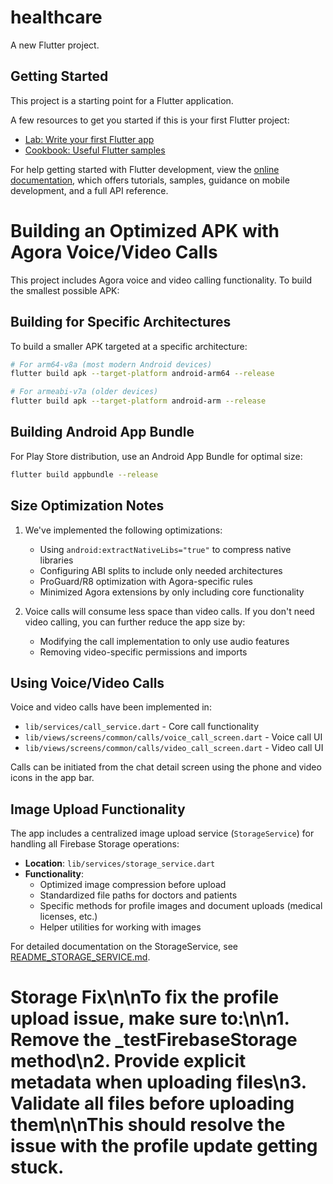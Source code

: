 # healthcare

A new Flutter project.

## Getting Started

This project is a starting point for a Flutter application.

A few resources to get you started if this is your first Flutter project:

- [Lab: Write your first Flutter app](https://docs.flutter.dev/get-started/codelab)
- [Cookbook: Useful Flutter samples](https://docs.flutter.dev/cookbook)

For help getting started with Flutter development, view the
[online documentation](https://docs.flutter.dev/), which offers tutorials,
samples, guidance on mobile development, and a full API reference.

# Building an Optimized APK with Agora Voice/Video Calls

This project includes Agora voice and video calling functionality. To build the smallest possible APK:

## Building for Specific Architectures

To build a smaller APK targeted at a specific architecture:

```bash
# For arm64-v8a (most modern Android devices)
flutter build apk --target-platform android-arm64 --release

# For armeabi-v7a (older devices)
flutter build apk --target-platform android-arm --release
```

## Building Android App Bundle

For Play Store distribution, use an Android App Bundle for optimal size:

```bash
flutter build appbundle --release
```

## Size Optimization Notes

1. We've implemented the following optimizations:
   - Using `android:extractNativeLibs="true"` to compress native libraries
   - Configuring ABI splits to include only needed architectures
   - ProGuard/R8 optimization with Agora-specific rules
   - Minimized Agora extensions by only including core functionality

2. Voice calls will consume less space than video calls. If you don't need video calling, you can further reduce the app size by:
   - Modifying the call implementation to only use audio features
   - Removing video-specific permissions and imports

## Using Voice/Video Calls

Voice and video calls have been implemented in:
- `lib/services/call_service.dart` - Core call functionality
- `lib/views/screens/common/calls/voice_call_screen.dart` - Voice call UI
- `lib/views/screens/common/calls/video_call_screen.dart` - Video call UI

Calls can be initiated from the chat detail screen using the phone and video icons in the app bar.

## Image Upload Functionality

The app includes a centralized image upload service (`StorageService`) for handling all Firebase Storage operations:

- **Location**: `lib/services/storage_service.dart`
- **Functionality**: 
  - Optimized image compression before upload
  - Standardized file paths for doctors and patients
  - Specific methods for profile images and document uploads (medical licenses, etc.)
  - Helper utilities for working with images

For detailed documentation on the StorageService, see [README_STORAGE_SERVICE.md](README_STORAGE_SERVICE.md).
# Storage Fix\n\nTo fix the profile upload issue, make sure to:\n\n1. Remove the _testFirebaseStorage method\n2. Provide explicit metadata when uploading files\n3. Validate all files before uploading them\n\nThis should resolve the issue with the profile update getting stuck.
